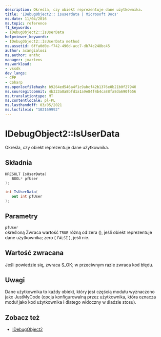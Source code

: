 ```yaml
---
description: Określa, czy obiekt reprezentuje dane użytkownika.
title: 'IDebugObject2:: isuserdata | Microsoft Docs'
ms.date: 11/04/2016
ms.topic: reference
f1_keywords:
- IDebugObject2::IsUserData
helpviewer_keywords:
- IDebugObject2::IsUserData method
ms.assetid: 6ffa0d0e-f742-496d-acc7-db74c248bc45
author: acangialosi
ms.author: anthc
manager: jmartens
ms.workload:
- vssdk
dev_langs:
- CPP
- CSharp
ms.openlocfilehash: b9264ed546a4f1c9abcf42b1376e0b21b0f27940
ms.sourcegitcommit: 4b323a8a8bfd1a1a9e84f4b4ca88fa8da690f656
ms.translationtype: MT
ms.contentlocale: pl-PL
ms.lasthandoff: 03/05/2021
ms.locfileid: "102169992"
---
```

# <a name="idebugobject2isuserdata"></a>IDebugObject2::IsUserData
Określa, czy obiekt reprezentuje dane użytkownika.

## <a name="syntax"></a>Składnia

```cpp
HRESULT IsUserData(
   BOOL* pfUser
);
```

```csharp
int IsUserData(
   out int pfUser
);
```

## <a name="parameters"></a>Parametry
`pfUser`\
określoną Zwraca wartość `TRUE` różną od zera (), jeśli obiekt reprezentuje dane użytkownika; zero ( `FALSE` ), jeśli nie.

## <a name="return-value"></a>Wartość zwracana
 Jeśli powiedzie się, zwraca S_OK; w przeciwnym razie zwraca kod błędu.

## <a name="remarks"></a>Uwagi
 Dane użytkownika to każdy obiekt, który jest częścią modułu wyznaczono jako JustMyCode (opcja konfigurowalną przez użytkownika, która oznacza moduł jako kod użytkownika i dlatego widoczny w śladzie stosu).

## <a name="see-also"></a>Zobacz też
- [IDebugObject2](../../../extensibility/debugger/reference/idebugobject2.md)
